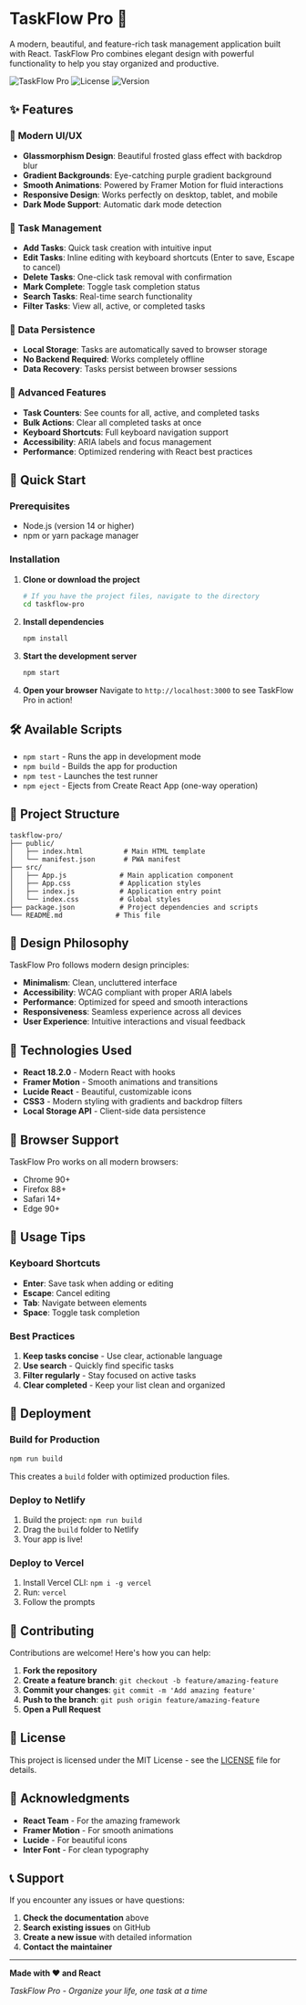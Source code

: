 # TaskFlow Pro 🚀

A modern, beautiful, and feature-rich task management application built with React. TaskFlow Pro combines elegant design with powerful functionality to help you stay organized and productive.

![TaskFlow Pro](https://img.shields.io/badge/React-18.2.0-blue.svg)
![License](https://img.shields.io/badge/License-MIT-green.svg)
![Version](https://img.shields.io/badge/Version-1.0.0-orange.svg)

## ✨ Features

### 🎨 **Modern UI/UX**
- **Glassmorphism Design**: Beautiful frosted glass effect with backdrop blur
- **Gradient Backgrounds**: Eye-catching purple gradient background
- **Smooth Animations**: Powered by Framer Motion for fluid interactions
- **Responsive Design**: Works perfectly on desktop, tablet, and mobile
- **Dark Mode Support**: Automatic dark mode detection

### 📝 **Task Management**
- **Add Tasks**: Quick task creation with intuitive input
- **Edit Tasks**: Inline editing with keyboard shortcuts (Enter to save, Escape to cancel)
- **Delete Tasks**: One-click task removal with confirmation
- **Mark Complete**: Toggle task completion status
- **Search Tasks**: Real-time search functionality
- **Filter Tasks**: View all, active, or completed tasks

### 💾 **Data Persistence**
- **Local Storage**: Tasks are automatically saved to browser storage
- **No Backend Required**: Works completely offline
- **Data Recovery**: Tasks persist between browser sessions

### 🎯 **Advanced Features**
- **Task Counters**: See counts for all, active, and completed tasks
- **Bulk Actions**: Clear all completed tasks at once
- **Keyboard Shortcuts**: Full keyboard navigation support
- **Accessibility**: ARIA labels and focus management
- **Performance**: Optimized rendering with React best practices

## 🚀 Quick Start

### Prerequisites
- Node.js (version 14 or higher)
- npm or yarn package manager

### Installation

1. **Clone or download the project**
   ```bash
   # If you have the project files, navigate to the directory
   cd taskflow-pro
   ```

2. **Install dependencies**
   ```bash
   npm install
   ```

3. **Start the development server**
   ```bash
   npm start
   ```

4. **Open your browser**
   Navigate to `http://localhost:3000` to see TaskFlow Pro in action!

## 🛠️ Available Scripts

- `npm start` - Runs the app in development mode
- `npm build` - Builds the app for production
- `npm test` - Launches the test runner
- `npm eject` - Ejects from Create React App (one-way operation)

## 📁 Project Structure

```
taskflow-pro/
├── public/
│   ├── index.html          # Main HTML template
│   └── manifest.json       # PWA manifest
├── src/
│   ├── App.js             # Main application component
│   ├── App.css            # Application styles
│   ├── index.js           # Application entry point
│   └── index.css          # Global styles
├── package.json           # Project dependencies and scripts
└── README.md             # This file
```

## 🎨 Design Philosophy

TaskFlow Pro follows modern design principles:

- **Minimalism**: Clean, uncluttered interface
- **Accessibility**: WCAG compliant with proper ARIA labels
- **Performance**: Optimized for speed and smooth interactions
- **Responsiveness**: Seamless experience across all devices
- **User Experience**: Intuitive interactions and visual feedback

## 🔧 Technologies Used

- **React 18.2.0** - Modern React with hooks
- **Framer Motion** - Smooth animations and transitions
- **Lucide React** - Beautiful, customizable icons
- **CSS3** - Modern styling with gradients and backdrop filters
- **Local Storage API** - Client-side data persistence

## 📱 Browser Support

TaskFlow Pro works on all modern browsers:
- Chrome 90+
- Firefox 88+
- Safari 14+
- Edge 90+

## 🎯 Usage Tips

### Keyboard Shortcuts
- **Enter**: Save task when adding or editing
- **Escape**: Cancel editing
- **Tab**: Navigate between elements
- **Space**: Toggle task completion

### Best Practices
1. **Keep tasks concise** - Use clear, actionable language
2. **Use search** - Quickly find specific tasks
3. **Filter regularly** - Stay focused on active tasks
4. **Clear completed** - Keep your list clean and organized

## 🚀 Deployment

### Build for Production
```bash
npm run build
```

This creates a `build` folder with optimized production files.

### Deploy to Netlify
1. Build the project: `npm run build`
2. Drag the `build` folder to Netlify
3. Your app is live!

### Deploy to Vercel
1. Install Vercel CLI: `npm i -g vercel`
2. Run: `vercel`
3. Follow the prompts

## 🤝 Contributing

Contributions are welcome! Here's how you can help:

1. **Fork the repository**
2. **Create a feature branch**: `git checkout -b feature/amazing-feature`
3. **Commit your changes**: `git commit -m 'Add amazing feature'`
4. **Push to the branch**: `git push origin feature/amazing-feature`
5. **Open a Pull Request**

## 📝 License

This project is licensed under the MIT License - see the [LICENSE](LICENSE) file for details.

## 🙏 Acknowledgments

- **React Team** - For the amazing framework
- **Framer Motion** - For smooth animations
- **Lucide** - For beautiful icons
- **Inter Font** - For clean typography

## 📞 Support

If you encounter any issues or have questions:

1. **Check the documentation** above
2. **Search existing issues** on GitHub
3. **Create a new issue** with detailed information
4. **Contact the maintainer**

---

**Made with ❤️ and React**

*TaskFlow Pro - Organize your life, one task at a time*
